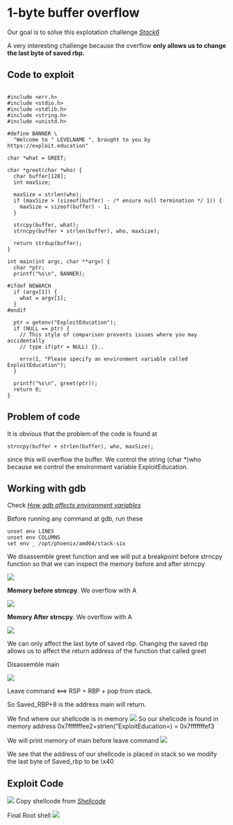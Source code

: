 # 1-byte buffer overflow

Our goal is to solve this explotation challenge <i> [Stack6](https://exploit.education/phoenix/stack-six/)</i>

A very interesting challenge because the overflow **only allows us to change the last byte of saved rbp.**

## Code to exploit
```

#include <err.h>
#include <stdio.h>
#include <stdlib.h>
#include <string.h>
#include <unistd.h>

#define BANNER \
  "Welcome to " LEVELNAME ", brought to you by https://exploit.education"

char *what = GREET;

char *greet(char *who) {
  char buffer[128];
  int maxSize;

  maxSize = strlen(who);
  if (maxSize > (sizeof(buffer) - /* ensure null termination */ 1)) {
    maxSize = sizeof(buffer) - 1;
  }

  strcpy(buffer, what);
  strncpy(buffer + strlen(buffer), who, maxSize);

  return strdup(buffer);
}

int main(int argc, char **argv) {
  char *ptr;
  printf("%s\n", BANNER);

#ifdef NEWARCH
  if (argv[1]) {
    what = argv[1];
  }
#endif

  ptr = getenv("ExploitEducation");
  if (NULL == ptr) {
    // This style of comparison prevents issues where you may accidentally
    // type if(ptr = NULL) {}..

    errx(1, "Please specify an environment variable called ExploitEducation");
  }

  printf("%s\n", greet(ptr));
  return 0;
}

```
## Problem of code
It is obvious that the problem of the code is found at 
```
strncpy(buffer + strlen(buffer), who, maxSize);
```
since this will overflow the buffer. We control the string (char *)who  because we control the environment variable ExploitEducation.

## Working with gdb

Check <i> [How gdb affects environment variables](https://stackoverflow.com/questions/50662903/differences-in-environment-layout-with-and-without-gdb
)</i>

Before running any command at gdb, run these
```
unset env LINES
unset env COLUMNS
set env _ /opt/phoenix/amd64/stack-six
```
We disassemble greet function and we will put a breakpoint before strncpy function so that we can
inspect the memory before and after strncpy



![](./images/phoenix2.2.png?)

**Memory before strncpy**. We overflow with A 

![](./images/beforestrcpyblck.png?)

**Memory After strncpy**. We overflow with A

![](./images/afterstrcpywhit.png?)



We can only affect the last byte of saved rbp. Changing the saved rbp allows us to affect the return address of the function that called greet

Disassemble main

![](./images/mainwhite.png?)

Leave command <==> RSP = RBP + pop from stack.

So Saved_RBP+8 is the address main will return.




We find where our shellcode is in memory
![](./images/grepwhite.png?)
So our shellcode is found in memory address 0x7fffffffee2+strlen("ExploitEducation=) = 0x7fffffffef3

We will print memory of main before leave command
![](./images/mainbeforeleavewhite.png?)

We see that the address of our shellcode is placed in stack so we modify the last byte of Saved_rbp to be \x40

## Exploit Code
![](./images/realshellblck.png?)
Copy shellcode from
<i> [Shellcode](https://shell-storm.org/shellcode/files/shellcode-106.php)</i>


Final Root shell
![](./images/finalwhite.png?)


